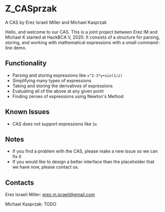 # Z_CASprzak
A CAS by Erez Israeli Miller and Michael Kasprzak

Hello, and welcome to our CAS. This is a joint project between Erez IM and Michael K started at HackBCA V, 2020. It consists of a structure for parsing, storing, and working with mathematical expressions with a small command-line demo. 

## Functionality
- Parsing and storing expressions like `x^2-3*y+sin(1/z)`
- Simplifying many types of expressions
- Taking and storing the derivatives of expressions
- Evaluating all of the above at any given point
- Finding zeroes of expressions using Newton's Method

## Known Issues
- CAS does not support expressions like `3x`

## Notes
- If you find a problem with the CAS, please make a new issue so we can fix it
- If you would like to design a better interface than the placeholder that we have now, please contact us.

## Contacts
Erez Israeli Miller: erez.m.israeli@gmail.com

Michael Kasprzak: TODO 
